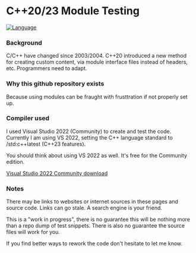 # C++20/23 Module Testing
[![Language](https://img.shields.io/badge/Language-C%2B%2B%2C%20C%2B%2B20%20%26%20C%2B%2B23-blue)](https://github.com/GeorgePimpleton/modules_testing/)
### Background
C/C++ have changed since 2003/2004.  C++20 introduced a new method for creating custom content, via module interface files instead of headers, etc.  Programmers need to adapt.

### Why this github repository exists
Because using modules can be fraught with frusttration if not properly set up.

### Compiler used
I used Visual Studio 2022 (Community) to create and test the code.  Currently I am using VS 2022, setting the C++ language standard to /std:c++latest (C++23 features).

You should think about using VS 2022 as well.  It's free for the Community edition.

[Visual Studio 2022 Community download](https://visualstudio.microsoft.com/vs/community/)

### Notes
There may be links to websites or internet sources in these pages and source code. Links can go stale. A search engine is your friend.

This is a "work in progress", there is no guarantee this will be nothing more than a repo dump of test snippets.  There is also no guarantee the source files will work for you.

If you find better ways to rework the code don't hesitate to let me know.
